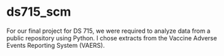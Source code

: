 # ds715_scm
For our final project for DS 715, we were required to analyze data from a public repository using Python. I chose extracts from the Vaccine Adverse Events Reporting System (VAERS).
